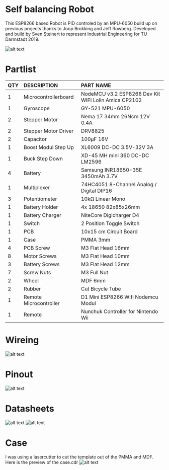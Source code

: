 # Self balancing Robot
This ESP8266 based Robot is PID controled by an MPU-6050 build up on previous projects thanks to Joop Brokking and Jeff Rowberg. Developed and build by Sven Steinert to represent Industrial Engineering for TU Darmstadt 2019.

![alt text](https://abload.de/img/selfbalancingrobothd_vqkew.jpg)

# Partlist
 
|QTY|	DESCRIPTION	|PART NAME|
| :---   | :---   | :---   |
|1|	Microcontrollerboard|	NodeMCU v3.2 ESP8266 Dev Kit WIFI Lolin Amica CP2102|
|1|	Gyroscope|	GY-521 MPU-6050|
|2|	Stepper Motor|	Nema 17 34mm 26Ncm 12V 0.4A|
|2|	Stepper Motor Driver|	DRV8825|
|2|	Capacitor|	100µF 16V|
|1|	Boost Modul Step Up|	XL6009 DC-DC 3.5V-32V 3A|
|1|	Buck Step Down|	XD-45 MH mini 360 DC-DC LM2596|
|4|	Battery|	Samsung INR18650-35E  3450mAh 3.7V|
|1|	Multiplexer|	74HC4051 8-Channel Analog / Digital DIP16|
|3|	Potentiometer|	10kΩ Linear Mono|
|1|	Battery Holder|	4x 18650 82x85x26mm|
|1|	Battery Charger|	NiteCore Digicharger D4|
|1|	Switch|	2 Position Toggle Switch|
|1|	PCB|	10x15 cm Circuit Board|
|1|	Case|	PMMA 3mm|
|4|	PCB Screw|	M3 Flat Head 16mm|
|8|	Motor Screws|	M3 Flat Head 10mm|
|3|	Battery Screws|	M3 Flat Head 12mm|
|7|	Screw Nuts|	M3 Full Nut|
|2|	Wheel|	MDF 6mm|
|2|	Rubber|	Cut Bicycle Tube|
|1|	Remote Microcontroller|	D1 Mini ESP8266 Wifi Nodemcu Modul|
|1|	Remote|	Nunchuk Controller for Nintendo Wii|

# Wireing
![alt text](https://abload.de/img/sbr_steckplatinem7jlx.png)

# Pinout
![alt text](https://abload.de/img/pinoutkekdu.png)

# Datasheets

![alt text](https://abload.de/img/multiplex99k1b.png)
![alt text](https://abload.de/img/drivervpjqb.png)

# Case
I was using a lasercutter to cut the template out of the PMMA and MDF. Here is the preview of the case.cdr
![alt text](https://abload.de/img/caseh0kdq.png)

